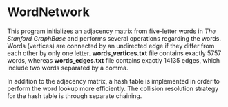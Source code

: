 # WordNetwork

This program initializes an adjacency matrix from five-letter words in *The Stanford GraphBase* and performs several operations regarding the words. Words (vertices) are connected by an undirected edge if they differ from each other by only one letter. **words_vertices.txt** file contains exactly 5757 words, whereas **words_edges.txt** file contains exactly 14135 edges, which include two words separated by a comma.

In addition to the adjacency matrix, a hash table is implemented in order to perform the word lookup more efficiently. The collision resolution strategy for the hash table is through separate chaining.
